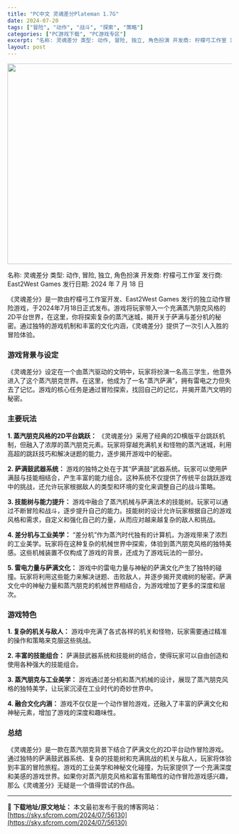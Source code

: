```yaml
---
title: "PC中文 灵魂差分Plateman 1.7G"
date: 2024-07-20
tags: ["冒险", "动作", "战斗", "探索", "策略"]
categories: ["PC游戏下载", "PC游戏专区"]
excerpt: "名称: 灵魂差分 类型: 动作, 冒险, 独立, 角色扮演 开发商: 柠檬弓工作室 发行商: East2West Games 发行日期: 2024 年 7 月 18 日 《灵魂差分》是一款由柠檬弓工作室开发、East2West Games 发行的独立动作冒险游戏，于2024年7月18日正式发布。游戏&hellip;"
layout: post
---
```


<img class="aligncenter size-full wp-image-56131" src="https://sky.sfcrom.com/wp-content/uploads/2024/07/2024072007243454.webp" alt="" width="800" height="450" />

名称: 灵魂差分
类型: 动作, 冒险, 独立, 角色扮演
开发商: 柠檬弓工作室
发行商: East2West Games
发行日期: 2024 年 7 月 18 日

《灵魂差分》是一款由柠檬弓工作室开发、East2West Games 发行的独立动作冒险游戏，于2024年7月18日正式发布。游戏将玩家带入一个充满蒸汽朋克风格的2D平台世界，在这里，你将探索复杂的蒸汽迷城，揭开关于萨满与差分机的秘密。通过独特的游戏机制和丰富的文化内涵，《灵魂差分》提供了一次引人入胜的冒险体验。
<h3>游戏背景与设定</h3>
《灵魂差分》设定在一个由蒸汽驱动的文明中，玩家将扮演一名高三学生，他意外进入了这个蒸汽朋克世界。在这里，他成为了一名“蒸汽萨满”，拥有雷电之力但失去了记忆。游戏的核心任务是通过冒险探索，找回自己的记忆，并揭开蒸汽文明的秘密。
<h3>主要玩法</h3>
<strong>1. 蒸汽朋克风格的2D平台跳跃：</strong> 《灵魂差分》采用了经典的2D横版平台跳跃机制，但融入了浓厚的蒸汽朋克元素。玩家将穿越充满机关和怪物的蒸汽迷城，利用高超的跳跃技巧和解决谜题的能力，逐步揭开游戏中的秘密。

<strong>2. 萨满鼓武器系统：</strong> 游戏的独特之处在于其“萨满鼓”武器系统。玩家可以使用萨满鼓与技能相结合，产生丰富的能力组合。这种系统不仅提供了传统平台跳跃游戏中的挑战，还允许玩家根据敌人的类型和环境的变化来调整自己的战斗策略。

<strong>3. 技能树与能力提升：</strong> 游戏中融合了蒸汽机械与萨满法术的技能树。玩家可以通过不断冒险和战斗，逐步提升自己的能力。技能树的设计允许玩家根据自己的游戏风格和需求，自定义和强化自己的力量，从而应对越来越复杂的敌人和挑战。

<strong>4. 差分机与工业美学：</strong> “差分机”作为蒸汽时代独有的计算机，为游戏带来了浓烈的工业美学。玩家将在这种复杂的机械世界中探索，体验到蒸汽朋克风格的独特美感。这些机械装置不仅构成了游戏的背景，还成为了游戏玩法的一部分。

<strong>5. 雷电力量与萨满文化：</strong> 游戏中的雷电力量与神秘的萨满文化产生了独特的碰撞。玩家将利用这些能力来解决谜题、击败敌人，并逐步揭开灵魂树的秘密。萨满文化中的神秘力量和蒸汽朋克的机械世界相结合，为游戏增加了更多的深度和层次。
<h3>游戏特色</h3>
<strong>1. 复杂的机关与敌人：</strong> 游戏中充满了各式各样的机关和怪物，玩家需要通过精准的操作和策略来克服这些挑战。

<strong>2. 丰富的技能组合：</strong> 萨满鼓武器系统和技能树的结合，使得玩家可以自由创造和使用各种强大的技能组合。

<strong>3. 蒸汽朋克与工业美学：</strong> 游戏通过差分机和蒸汽机械的设计，展现了蒸汽朋克风格的独特美学，让玩家沉浸在工业时代的奇妙世界中。

<strong>4. 融合文化内涵：</strong> 游戏不仅仅是一个动作冒险游戏，还融入了丰富的萨满文化和神秘元素，增加了游戏的深度和趣味性。
<h3>总结</h3>
《灵魂差分》是一款在蒸汽朋克背景下结合了萨满文化的2D平台动作冒险游戏。通过独特的萨满鼓武器系统、复杂的技能树和充满挑战的机关与敌人，玩家将体验到丰富的冒险旅程。游戏的工业美学和神秘文化碰撞，为玩家提供了一个充满深度和美感的游戏世界。如果你对蒸汽朋克风格和富有策略性的动作冒险游戏感兴趣，那么《灵魂差分》无疑是一个值得尝试的作品。

---
📖 **下载地址/原文地址：** 本文最初发布于我的博客网站：[https://sky.sfcrom.com/2024/07/56130](https://sky.sfcrom.com/2024/07/56130)
